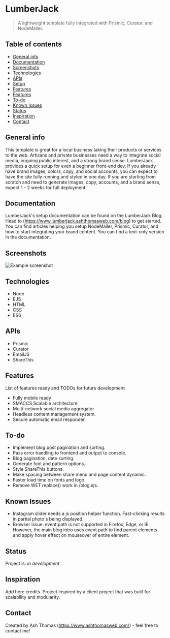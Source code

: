 # LumberJack
> A lightweight template fully integrated with Prismic, Curator, and NodeMailer.

## Table of contents
* [General info](#general-info)
* [Documentation](#documentation)
* [Screenshots](#screenshots)
* [Technologies](#technologies)
* [APIs](#apis)
* [Setup](#setup)
* [Features](#features)
* [Features](#features)
* [To-do](#To-do)
* [Known Issues](#known-issues)
* [Status](#status)
* [Inspiration](#inspiration)
* [Contact](#contact)

## General info
This template is great for a local business taking their products or services to the web. Artisans and private businesses need a way to integrate social media, ongoing public interest, and a strong brand sense. LumberJack provides a quick setup for even a beginner front-end dev. If you already have brand images, colors, copy, and social accounts, you can expect to have the site fully running and styled in one day. If you are starting from scratch and need to generate images, copy, accounts, and a brand sense, expect 1 - 2 weeks for full deployment.

## Documentation
LumberJack's setup documentation can be found on the LumberJack Blog. Head to (https://www.lumberjack.ashthomasweb.com/blog) to get started. You can find articles helping you setup NodeMailer, Prismic, Curator, and how to start integrating your brand content. You can find a text-only version in the documentation.

## Screenshots
![Example screenshot](.images/img/screenshot.png)

## Technologies
* Node
* EJS
* HTML
* CSS
* ES6

## APIs
* Prismic
* Curator
* EmailJS
* ShareThis

## Features
List of features ready and TODOs for future development
* Fully mobile ready
* SMACCS Scalable architecture
* Multi-network social media aggregator
* Headless content management system.
* Secure automatic email responder.

## To-do
* Implement blog post pagination and sorting.
* Pass error handling to frontend and output to console.
* Blog pagination, date sorting.
* Generate font and pattern options.
* Style ShareThis buttons.
* Make spacing between share menu and page content dynamic.
* Faster load time on fonts and logo.
* Remove WET replace() work in /blog.ejs.

## Known Issues
* Instagram slider needs a js position helper function. Fast-clicking results in partial photo's being displayed.
* Browser issue: event.path is not supported in Firefox, Edge, or IE. However, the main blog intro uses event.path to find parent elements and apply hover effect on mouseover of entire element.

## Status
Project is: _in development_.

## Inspiration
Add here credits. Project inspired by a client project that was built for scalability and modularity.

## Contact
Created by Ash Thomas (https://www.ashthomasweb.com/) - feel free to contact me!